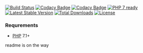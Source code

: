 [![Build Status](https://api.travis-ci.org/xobotyi/dotarray.svg)](https://travis-ci.org/xobotyi/dotarray)
[![Codacy Badge](https://api.codacy.com/project/badge/Coverage/6711b15fe32c4346ae53b28df29f29af)](https://www.codacy.com/app/xobotyi/dotarray)
[![Codacy Badge](https://api.codacy.com/project/badge/Grade/6711b15fe32c4346ae53b28df29f29af)](https://www.codacy.com/app/xobotyi/dotarray)
[![PHP 7 ready](http://php7ready.timesplinter.ch/xobotyi/dotarray/badge.svg)](https://packagist.org/packages/xobotyi/dotarray)
[![Latest Stable Version](https://poser.pugx.org/xobotyi/dotarray/v/stable)](https://packagist.org/packages/xobotyi/dotarray)
[![Total Downloads](https://poser.pugx.org/xobotyi/dotarray/downloads)](https://packagist.org/packages/xobotyi/dotarray)
[![License](https://poser.pugx.org/xobotyi/dotarray/license)](https://packagist.org/packages/xobotyi/dotarray)

### Requrements
- [PHP](//php.net/) 7.1+


readme is on the way